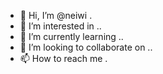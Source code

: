 - 👋 Hi, I’m @neiwi .
- 👀 I’m interested in ..
- 🌱 I’m currently learning ..
- 💞️ I’m looking to collaborate on ..
- 📫 How to reach me .

<!---
neiwi/neiwi is a ✨ special ✨ repository because its `README.md` (this file) appears on your GitHub profile.
You can click the Preview link to take a look at your changes.
--->
